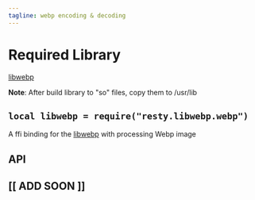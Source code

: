 ```yaml
---
tagline: webp encoding & decoding
---
```


# Required Library
[libwebp](https://chromium.googlesource.com/webm/libwebp)

__Note__: After build library to "so" files, copy them to /usr/lib


## `local libwebp = require("resty.libwebp.webp")`

A ffi binding for the [libwebp](https://chromium.googlesource.com/webm/libwebp) with processing Webp image

## API
## [[ ADD SOON ]]
